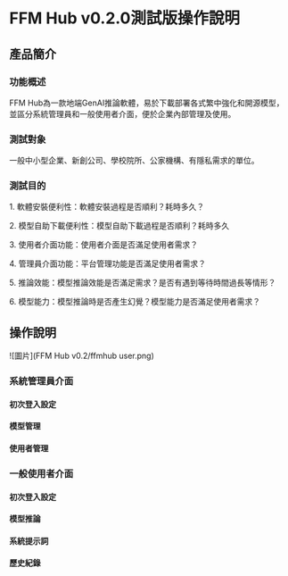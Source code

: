 ﻿# **FFM Hub v0.2.0測試版操作說明**
## **產品簡介**
### **功能**概述
FFM Hub為一款地端GenAI推論軟體，易於下載部署各式繁中強化和開源模型，並區分系統管理員和一般使用者介面，便於企業內部管理及使用。
### 測試對象
一般中小型企業、新創公司、學校院所、公家機構、有隱私需求的單位。
### 測試目的
1\. 軟體安裝便利性：軟體安裝過程是否順利？耗時多久？

2\. 模型自助下載便利性：模型自助下載過程是否順利？耗時多久

3\. 使用者介面功能：使用者介面是否滿足使用者需求？

4\. 管理員介面功能：平台管理功能是否滿足使用者需求？

5\. 推論效能：模型推論效能是否滿足需求？是否有遇到等待時間過長等情形？

6\. 模型能力：模型推論時是否產生幻覺？模型能力是否滿足使用者需求？
## **操作說明**
![圖片](FFM Hub v0.2/ffmhub user.png)
### **系統管理員介面**
#### 初次登入設定
#### 模型管理
#### 使用者管理
### **一般使用者介面**
#### 初次登入設定
#### 模型推論
#### 系統提示詞
#### 歷史紀錄

